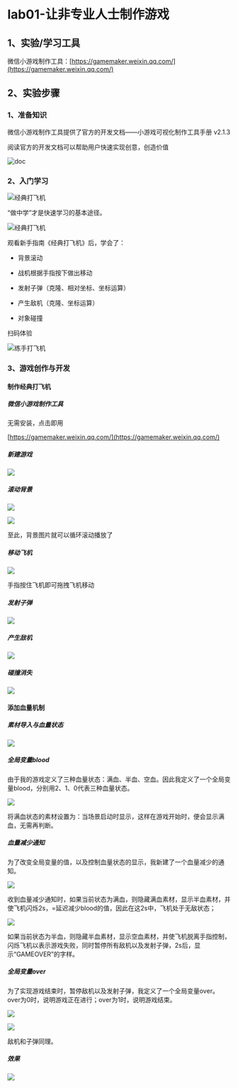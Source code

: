 # lab01-让非专业人士制作游戏

## 1、实验/学习工具

微信小游戏制作工具：[https://gamemaker.weixin.qq.com/](https://gamemaker.weixin.qq.com/)

## 2、实验步骤

### 1、准备知识

微信小游戏制作工具提供了官方的开发文档——小游戏可视化制作工具手册 v2.1.3

阅读官方的开发文档可以帮助用户快速实现创意，创造价值

![doc](screenshot/Screenshot%202023-09-01%20155322.png)

### 2、入门学习

<img title="" src="screenshot/教学视频.png" alt="经典打飞机" data-align="inline">

“做中学”才是快速学习的基本途径。

![经典打飞机](screenshot/经典打飞机%20.png)

观看新手指南《经典打飞机》后，学会了：

- 背景滚动

- 战机根据手指按下做出移动

- 发射子弹（克隆、相对坐标、坐标运算）

- 产生敌机（克隆、坐标运算）

- 对象碰撞

扫码体验

![练手打飞机](screenshot/练手打飞机.png)

### 3、游戏创作与开发

#### 制作经典打飞机

##### 微信小游戏制作工具

无需安装，点击即用

[https://gamemaker.weixin.qq.com/](https://gamemaker.weixin.qq.com/)

##### 新建游戏

![](screenshot/新建游戏.png)

##### 滚动背景

![](screenshot/滚动循环.png)

![](screenshot/自动移动.png)

至此，背景图片就可以循环滚动播放了

##### 移动飞机

![](screenshot/任意拖拽.png)

手指按住飞机即可拖拽飞机移动

##### 发射子弹

![](screenshot/发射子弹.png)

##### 产生敌机

![](screenshot/产生敌机.png)

##### 碰撞消失

![](screenshot/碰撞消失.png)

#### 添加血量机制

##### 素材导入与血量状态

![](screenshot/导入素材.png)

##### 全局变量blood

由于我的游戏定义了三种血量状态：满血、半血、空血。因此我定义了一个全局变量blood，分别用2、1、0代表三种血量状态。

![](screenshot/全局变量blood.png)

将满血状态的素材设置为：当场景启动时显示，这样在游戏开始时，便会显示满血，无需再判断。

##### 血量减少通知

为了改变全局变量的值，以及控制血量状态的显示，我新建了一个血量减少的通知。

![](screenshot/血量减少1.png)

收到血量减少通知时，如果当前状态为满血，则隐藏满血素材，显示半血素材，并使飞机闪烁2s，=延迟减少blood的值，因此在这2s中，飞机处于无敌状态；

![](screenshot/血量减少2.png)

如果当前状态为半血，则隐藏半血素材，显示空血素材，并使飞机脱离手指控制，闪烁飞机以表示游戏失败，同时暂停所有敌机以及发射子弹，2s后，显示“GAMEOVER”的字样。

##### 全局变量over

为了实现游戏结束时，暂停敌机以及发射子弹，我定义了一个全局变量over。over为0时，说明游戏正在进行；over为1时，说明游戏结束。

![](screenshot/敌机over.png)

![](screenshot/子弹over.png)

敌机和子弹同理。

##### 效果

![](screenshot/效果.png)
